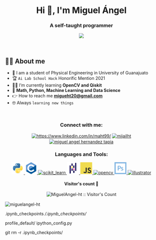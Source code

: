 <h1 align="center">Hi 👋, I'm Miguel Ángel </h1>
<h3 align="center">A self-taught programmer </h3>



<p align="center">
  <a href="https://github.com/DenverCoder1/readme-typing-svg"><img src="https://readme-typing-svg.herokuapp.com?font=Fira+Code&pause=1000&color=F77A3C&width=435&lines=The+five+boxing+wizards+jump+quickly&lines=Student+of+Physical+Engineering;Honorific+Mention+2021;Pysics,+Math,+Python...;Machine+Learning+and+Data+Science;migueht20@gmail.com;Always%20learning%20new%20things&center=true&width=500&height=50"></a>
</p>



<br>

## :sassy_man:  About me
- :school: I am a student of Physical Engineering in University of Guanajuato
- :trophy: `Ai Lab School Hack` Honorific Mention 2021
- :student:  I’m currently learning **OpenCV and Qiskit**
- :thinking: **Math, Python, Machine Learning and Data Science**
- 👉 How to reach me **migueht20@gmail.com**
- :nerd_face: Always `learning new things`

<br>



<h3 align="center">Connect with me:</h3>
<p align="center">
<a href="https://linkedin.com/in/maht99/" target="blank"><img align="center" src="https://raw.githubusercontent.com/rahuldkjain/github-profile-readme-generator/master/src/images/icons/Social/linked-in-alt.svg" alt="https://www.linkedin.com/in/maht99/" height="30" width="40" /></a>
<a href="https://instagram.com/mijailht" target="blank"><img align="center" src="https://raw.githubusercontent.com/rahuldkjain/github-profile-readme-generator/master/src/images/icons/Social/instagram.svg" alt="mijailht" height="30" width="40" /></a>
<a href="https://www.youtube.com/channel/UCe24tauE3QCEFlq-GyiK4fw/featured" target="blank"><img align="center" src="https://raw.githubusercontent.com/rahuldkjain/github-profile-readme-generator/master/src/images/icons/Social/youtube.svg" alt="miguel angel hernandez tapia" height="30" width="40" /></a>
</p>



<h3 align="center">Languages and Tools:</h3>
<p align="center"> <a href="https://www.python.org" target="_blank" rel="noreferrer"> <img src="https://raw.githubusercontent.com/devicons/devicon/master/icons/python/python-original.svg" alt="python" width="40" height="40"/> </a> <a href="https://www.cprogramming.com/" target="_blank" rel="noreferrer"> <img src="https://raw.githubusercontent.com/devicons/devicon/master/icons/c/c-original.svg" alt="c" width="40" height="40"/> </a>  <a href="https://scikit-learn.org/" target="_blank" rel="noreferrer"> <img src="https://upload.wikimedia.org/wikipedia/commons/0/05/Scikit_learn_logo_small.svg" alt="scikit_learn" width="40" height="40"/> </a>  <a href="https://pandas.pydata.org/" target="_blank" rel="noreferrer"> <img src="https://raw.githubusercontent.com/devicons/devicon/2ae2a900d2f041da66e950e4d48052658d850630/icons/pandas/pandas-original.svg" alt="pandas" width="40" height="40"/> </a> <a href="https://developer.mozilla.org/en-US/docs/Web/JavaScript" target="_blank" rel="noreferrer"> <img src="https://raw.githubusercontent.com/devicons/devicon/master/icons/javascript/javascript-original.svg" alt="javascript" width="40" height="40"/> </a> <a href="https://opencv.org/" target="_blank" rel="noreferrer"> <img src="https://www.vectorlogo.zone/logos/opencv/opencv-icon.svg" alt="opencv" width="40" height="40"/> </a> <a href="https://www.photoshop.com/en" target="_blank" rel="noreferrer"> <img src="https://raw.githubusercontent.com/devicons/devicon/master/icons/photoshop/photoshop-line.svg" alt="photoshop" width="40" height="40"/> </a> <a href="https://www.adobe.com/in/products/illustrator.html" target="_blank" rel="noreferrer"> <img src="https://www.vectorlogo.zone/logos/adobe_illustrator/adobe_illustrator-icon.svg" alt="illustrator" width="40" height="40"/>  </a> </p>


<h4 align="center">Visitor's count 👀</h4>
<p align="center"><img src="https://profile-counter.glitch.me/{MiguelAngel-ht}/count.svg" alt="MiguelAngel-ht :: Visitor's Count" /></p>


<p><img align="center" src="https://github-readme-stats.vercel.app/api/top-langs?username=miguelangel-ht&show_icons=true&locale=en&layout=compact" alt="miguelangel-ht" /></p>



<!---# gitignore template for Jupyter Notebooks
# website: http://jupyter.org/
--->
.ipynb_checkpoints
*/.ipynb_checkpoints/*

<!-- # IPython -->
profile_default/
ipython_config.py

<!-- # Remove previous ipynb_checkpoints -->
git rm -r .ipynb_checkpoints/



<!---
MiguelAngel-ht/MiguelAngel-ht is a ✨ special ✨ repository because its `README.md` (this file) appears on your GitHub profile.
You can click the Preview link to take a look at your changes.
--->
